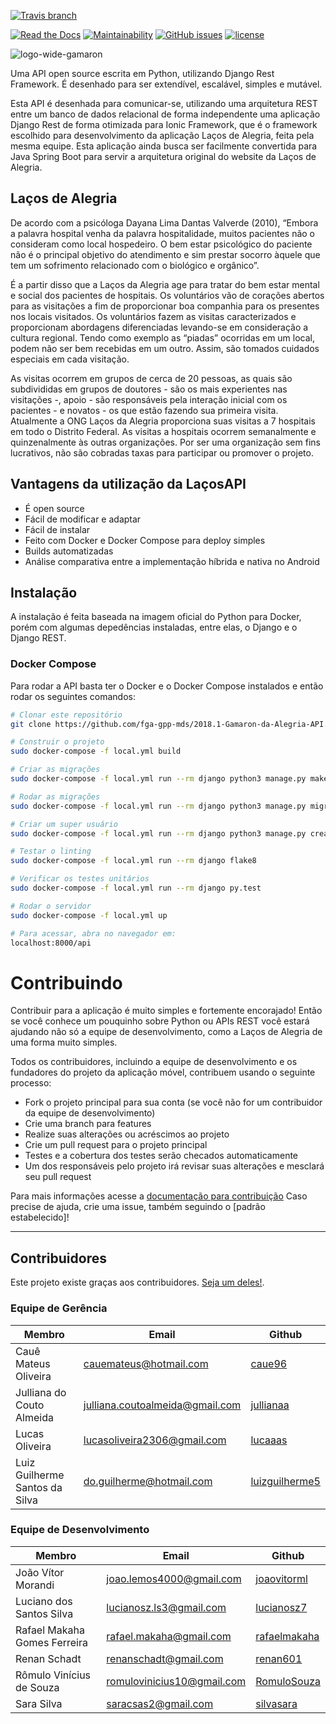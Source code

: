 
[![Travis branch](https://img.shields.io/travis/fga-gpp-mds/2018.1-Gamaron-da-Alegria.svg)](https://github.com/fga-gpp-mds/2018.1-Gamaron-da-Alegria)

[![Read the Docs](https://img.shields.io/readthedocs/pip.svg)](https://github.com/fga-gpp-mds/2018.1-Gamaron-da-Alegria)
[![Maintainability](https://api.codeclimate.com/v1/badges/d4e2fff36d305c96179e/maintainability)](https://codeclimate.com/github/fga-gpp-mds/2018.1-Gamaron-da-Alegria/maintainability)
[![GitHub issues](https://img.shields.io/github/issues/fga-gpp-mds/2018.1-Gamaron-da-Alegria.svg)](https://github.com/fga-gpp-mds/2018.1-Gamaron-da-Alegria)
[![license](https://img.shields.io/github/license/fga-gpp-mds/2018.1-Gamaron-da-Alegria.svg)](https://github.com/fga-gpp-mds/2018.1-Gamaron-da-Alegria)

![logo-wide-gamaron](http://oi66.tinypic.com/2lxvvw7.jpg)

Uma API open source escrita em Python, utilizando Django Rest Framework. É desenhado para ser extendível, escalável, simples e mutável.

Esta API é desenhada para comunicar-se, utilizando uma arquitetura REST entre um banco de dados relacional de forma independente uma aplicação Django Rest de forma otimizada para Ionic Framework, que é o framework escolhido para desenvolvimento da aplicação Laços de Alegria, feita pela mesma equipe. Esta aplicação ainda busca ser facilmente convertida para Java Spring Boot para servir a arquitetura original do website da Laços de Alegria.

## Laços de Alegria
De acordo com a psicóloga Dayana Lima Dantas Valverde (2010), “Embora a palavra hospital venha da palavra hospitalidade, muitos pacientes não o consideram como local hospedeiro. O bem estar psicológico do paciente não é o principal objetivo do atendimento e sim prestar socorro àquele que tem um sofrimento relacionado com o biológico e orgânico”.

É a partir disso que a Laços da Alegria age para tratar do bem estar mental e social dos pacientes de hospitais. Os voluntários vão de corações abertos para as visitações a fim de proporcionar boa companhia para os presentes nos locais visitados. Os voluntários fazem as visitas caracterizados e proporcionam abordagens diferenciadas levando-se em consideração a cultura regional. Tendo como exemplo as “piadas” ocorridas em um local, podem não ser bem recebidas em um outro. Assim, são tomados cuidados especiais em cada visitação.

As visitas ocorrem em grupos de cerca de 20 pessoas, as quais são subdivididas em grupos de doutores - são os mais experientes nas visitações -, apoio - são responsáveis pela interação inicial com os pacientes - e novatos - os que estão fazendo sua primeira visita. Atualmente a ONG Laços da Alegria proporciona suas visitas a 7 hospitais em todo o Distrito Federal. As visitas a hospitais ocorrem semanalmente e quinzenalmente às outras organizações. Por ser uma organização sem fins lucrativos, não são cobradas taxas para participar ou promover o projeto.


## Vantagens da utilização da LaçosAPI

* É open source
* Fácil de modificar e adaptar
* Fácil de instalar
* Feito com Docker e Docker Compose para deploy simples
* Builds automatizadas
* Análise comparativa entre a implementação híbrida e nativa no Android

## Instalação

A instalação é feita baseada na imagem oficial do Python para Docker, porém com algumas depedências instaladas, entre elas, o Django e o Django REST.

### Docker Compose

Para rodar a API basta ter o Docker e o Docker Compose instalados e então rodar os seguintes comandos:

```bash
# Clonar este repositório 
git clone https://github.com/fga-gpp-mds/2018.1-Gamaron-da-Alegria-API.git

# Construir o projeto
sudo docker-compose -f local.yml build

# Criar as migrações
sudo docker-compose -f local.yml run --rm django python3 manage.py makemigrations

# Rodar as migrações
sudo docker-compose -f local.yml run --rm django python3 manage.py migrate

# Criar um super usuário
sudo docker-compose -f local.yml run --rm django python3 manage.py createsuperuser

# Testar o linting
sudo docker-compose -f local.yml run --rm django flake8

# Verificar os testes unitários
sudo docker-compose -f local.yml run --rm django py.test

# Rodar o servidor
sudo docker-compose -f local.yml up

# Para acessar, abra no navegador em:
localhost:8000/api
```



# Contribuindo

Contribuir para a aplicação é muito simples e fortemente encorajado! Então se você conhece um pouquinho sobre Python ou APIs REST você estará ajudando não só a equipe de desenvolvimento, como a Laços de Alegria de uma forma muito simples.

Todos os contribuidores, incluindo a equipe de desenvolvimento e os fundadores do projeto da aplicação móvel, contribuem usando o seguinte processo:

* Fork o projeto principal para sua conta (se você não for um contribuidor da equipe de desenvolvimento)
* Crie uma branch para features
* Realize suas alterações ou acréscimos ao projeto
* Crie um pull request para o projeto principal
* Testes e a cobertura dos testes serão checados automaticamente
* Um dos responsáveis pelo projeto irá revisar suas alterações e mesclará seu pull request

Para mais informações acesse a [documentação para contribuição]()
Caso precise de ajuda, crie uma issue, também seguindo o [padrão estabelecido]!

-------

## Contribuidores

Este projeto existe graças aos contribuidores. [Seja um deles!](/docs/contributing.md).

### Equipe de Gerência
|Membro                         |Email                           |Github                                              |
|-------------------------------|--------------------------------|----------------------------------------------------|
|Cauê Mateus Oliveira           |cauemateus@hotmail.com          |[caue96](https://github.com/caue96)                 |
|Julliana do Couto Almeida      |julliana.coutoalmeida@gmail.com |[jullianaa](https://github.com/Jullianaa)           |
|Lucas Oliveira                 |lucasoliveira2306@gmail.com     |[lucaaas](https://github.com/lucaaas)               |
|Luiz Guilherme Santos da Silva |do.guilherme@hotmail.com        |[luizguilherme5](https://github.com/luizguilherme5) |

### Equipe de Desenvolvimento
|Membro                         |Email                           |Github                                              |
|-------------------------------|--------------------------------|----------------------------------------------------|
|João Vítor Morandi             |joao.lemos4000@gmail.com        |[joaovitorml](https://github.com/joaovitorml)       |
|Luciano dos Santos Silva       |lucianosz.ls3@gmail.com         |[lucianosz7](https://github.com/lucianosz7)         |
|Rafael Makaha Gomes Ferreira   |rafael.makaha@gmail.com         |[rafaelmakaha](https://github.com/rafaelmakaha)     |
|Renan Schadt                   |renanschadt@gmail.com           |[renan601](https://github.com/renan601)             |
|Rômulo Vinícius de Souza       |romulovinicius10@gmail.com      |[RomuloSouza](https://github.com/RomuloSouza)       |
|Sara Silva                     |saracsas2@gmail.com             |[silvasara](https://github.com/silvasara)           |
